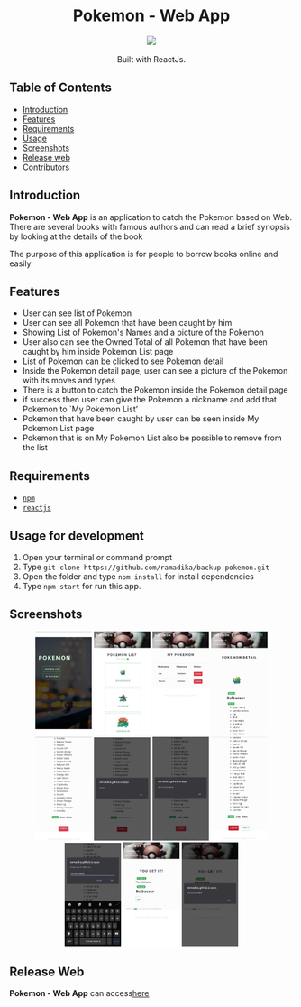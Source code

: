 <h1 align="center">Pokemon - Web App</h1>
<p align="center">
  <img width="250" src="https://cdn4.iconfinder.com/data/icons/logos-3/600/React.js_logo-512.png"/>
</p>
<p align="center">
  Built with ReactJs.
</p>

## Table of Contents

- [Introduction](#introduction)
- [Features](#features)
- [Requirements](#requirements)
- [Usage](#usage-for-development)
- [Screenshots](#screenshots)
- [Release web](#release-apk)
- [Contributors](#contributors)

## Introduction
<b>Pokemon - Web App</b> is an application to catch the Pokemon based on Web. There are several books with famous authors and can read a brief synopsis by looking at the details of the book

The purpose of this application is for people to borrow books online and easily

## Features
* User can see list of Pokemon
* User can see all Pokemon that have been caught by him
* Showing List of Pokemon's Names and a picture of the Pokemon
* User also can see the Owned Total of all Pokemon that have been caught by him inside Pokemon List page
* List of Pokemon can be clicked to see Pokemon detail
* Inside the Pokemon detail page, user can see a picture of the Pokemon with its moves and types
* There is a button to catch the Pokemon inside the Pokemon detail page
* if success then user can give the Pokemon a nickname and add that Pokemon to `My Pokemon List’
* Pokemon that have been caught by user can be seen inside My Pokemon List page
* Pokemon that is on My Pokemon List also be possible to remove from the list

## Requirements
* [`npm`](https://www.npmjs.com/get-npm)
* [`reactjs`](https://reactjs.org/docs/getting-started.html)

## Usage for development
1. Open your terminal or command prompt
2. Type `git clone https://github.com/ramadika/backup-pokemon.git`
3. Open the folder and type `npm install` for install dependencies
4. Type `npm start` for run this app.

## Screenshots
<div align="center">
    <img width="100" src="./src/app-screenshots/Home.jpeg">
    <img width="100" src="./src/app-screenshots/Pokemon List.jpeg">
    <img width="100" src="./src/app-screenshots/My Pokemon.jpeg">
    <img width="100" src="./src/app-screenshots/Pokemon Detail - 1.jpeg">
    <img width="100" src="./src/app-screenshots/Pokemon Detail - 2.jpeg">
    <img width="100" src="./src/app-screenshots/Failed.jpeg">
    <img width="100" src="./src/app-screenshots/Succesfully Caught.jpeg">
    <img width="100" src="./src/app-screenshots/Get It.jpeg">
    <img width="100" src="./src/app-screenshots/Enter Nickname.jpeg">
    <img width="100" src="./src/app-screenshots/Get the Pokemon.jpeg">
    <img width="100" src="./src/app-screenshots/Successfully Added.png">
</div>

## Release Web
**Pokemon - Web App** can access[here](https://ramadika.github.io/backup-pokemon/#/)
